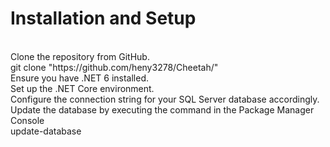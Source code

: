 <h1>Installation and Setup</h1>
</br>
Clone the repository from GitHub.
</br>
   git clone "https://github.com/heny3278/Cheetah/"
   </br>
Ensure you have .NET 6 installed.
</br>
Set up the .NET Core environment.
</br>
Configure the connection string for your SQL Server database accordingly.
</br>
Update the database by executing the command in the Package Manager Console
</br>
<div border="solid">update-database</div> 
